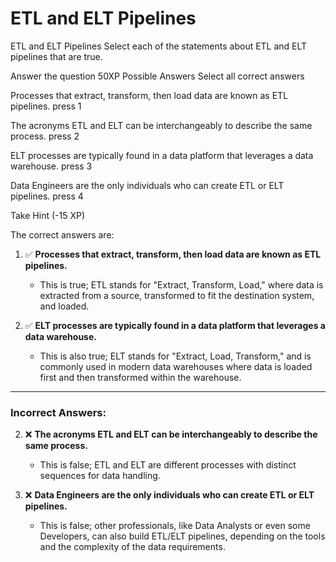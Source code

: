 # ETL and ELT Pipelines

ETL and ELT Pipelines
Select each of the statements about ETL and ELT pipelines that are true.

Answer the question
50XP
Possible Answers
Select all correct answers


Processes that extract, transform, then load data are known as ETL pipelines.
press
1

The acronyms ETL and ELT can be interchangeably to describe the same process.
press
2

ELT processes are typically found in a data platform that leverages a data warehouse.
press
3

Data Engineers are the only individuals who can create ETL or ELT pipelines.
press
4

Take Hint (-15 XP)


The correct answers are:

1. ✅ **Processes that extract, transform, then load data are known as ETL pipelines.**  
   - This is true; ETL stands for "Extract, Transform, Load," where data is extracted from a source, transformed to fit the destination system, and loaded.

3. ✅ **ELT processes are typically found in a data platform that leverages a data warehouse.**  
   - This is also true; ELT stands for "Extract, Load, Transform," and is commonly used in modern data warehouses where data is loaded first and then transformed within the warehouse.

---

### Incorrect Answers:

2. ❌ **The acronyms ETL and ELT can be interchangeably to describe the same process.**  
   - This is false; ETL and ELT are different processes with distinct sequences for data handling.

4. ❌ **Data Engineers are the only individuals who can create ETL or ELT pipelines.**  
   - This is false; other professionals, like Data Analysts or even some Developers, can also build ETL/ELT pipelines, depending on the tools and the complexity of the data requirements.
